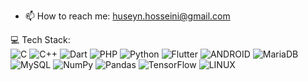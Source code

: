 <!--
💫 About Me:
🌱 I’m currently learning
-->
<!-- <p align="left"> <img src="https://komarev.com/ghpvc/?username=huseynhuseyni&label=Profile%20views&color=0e75b6&style=flat" alt="huseynhuseyni" /> </p>

<h3 align="left">Jahrom university courses:</h3>
- 📖 Network labratory: <a href="https://github.com/HuseynHuseyni/network_lab/tree/master/class">Repo</a>
<br>
- 📖 AVR labratory: <a href="https://github.com/HuseynHuseyni/AVR_laboratory">Repo</a>
<br> -->
- 📫 How to reach me: <a href="huseyn.hosseini@gmail.com">huseyn.hosseini@gmail.com</a>

💻 Tech Stack: <br>
![C](https://img.shields.io/badge/c-%2300599C.svg?style=flat&logo=c&logoColor=white) ![C++](https://img.shields.io/badge/c++-%2300599C.svg?style=flat&logo=c%2B%2B&logoColor=white) ![Dart](https://img.shields.io/badge/dart-%230175C2.svg?style=flat&logo=dart&logoColor=white) ![PHP](https://img.shields.io/badge/php-%23777BB4.svg?style=flat&logo=php&logoColor=white) ![Python](https://img.shields.io/badge/python-3670A0?style=flat&logo=python&logoColor=ffdd54) ![Flutter](https://img.shields.io/badge/Flutter-%2302569B.svg?style=flat&logo=Flutter&logoColor=white) ![ANDROID](https://img.shields.io/badge/android-%2320232a.svg?style=flat&logo=android&logoColor=%a4c639) ![MariaDB](https://img.shields.io/badge/MariaDB-003545?style=flat&logo=mariadb&logoColor=white) ![MySQL](https://img.shields.io/badge/mysql-%2300f.svg?style=flat&logo=mysql&logoColor=white) ![NumPy](https://img.shields.io/badge/numpy-%23013243.svg?style=flat&logo=numpy&logoColor=white) ![Pandas](https://img.shields.io/badge/pandas-%23150458.svg?style=flat&logo=pandas&logoColor=white) ![TensorFlow](https://img.shields.io/badge/TensorFlow-%23FF6F00.svg?style=flat&logo=TensorFlow&logoColor=white) ![LINUX](https://img.shields.io/badge/Linux-FCC624?style=flat&logo=linux&logoColor=black)

<!--
# 📊 GitHub Stats:
![](https://github-readme-stats.vercel.app/api?username=Huseynhuseyni&theme=dark&hide_border=false&include_all_commits=true&count_private=true)<br/>
![](https://github-readme-streak-stats.herokuapp.com/?user=Huseynhuseyni&theme=dark&hide_border=false)<br/>

![](https://github-readme-stats.vercel.app/api/top-langs/?username=Huseynhuseyni&theme=dark&hide_border=false&include_all_commits=true&count_private=true&layout=compact)

### ✍️ Random Dev Quote
![](https://quotes-github-readme.vercel.app/api?type=vetical&theme=light)

### 🔝 Top Contributed Repo
![](https://github-contributor-stats.vercel.app/api?username=Huseynhuseyni&limit=5&theme=dark&combine_all_yearly_contributions=true)
-->

<!-- Proudly created with GPRM ( https://gprm.itsvg.in ) -->
